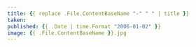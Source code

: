 ```yaml
---
title: {{ replace .File.ContentBaseName "-" " " | title }}
taken:
published: {{ .Date | time.Format "2006-01-02" }}
image: {{ .File.ContentBaseName }}.jpg
---
```

